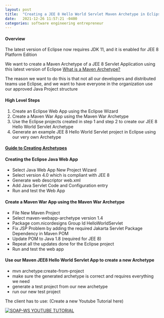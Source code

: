 ```yaml
---
layout: post
title:  "Creating a JEE 8 Hello World Servlet Maven Archetype in Eclipse 2021"
date:   2021-12-26 11:57:21 -0400
categories: software engineering entrepreneur
---
```


#### Overview

The latest version of Eclipse now requires JDK 11, and it is enabled for JEE 8 Platform Edition

We want to create a Maven Archetype of a JEE 8 Servlet Application using this latest version of Eclipse
[What is a Maven Archetype?](https://maven.apache.org/archetype/index.html)

The reason we want to do this is that not all our developers and distributed teams use Eclipse, and we want to have
everyone in the organization use our approved Java Project structure

#### High Level Steps 

1. Create an Eclipse Web App using the Eclipse Wizard
2. Create a Maven War App using the Maven War Archetype
3. Use the Eclipse projects created in step 1 and step 2 to create our JEE 8 Hello World Servlet Archetype
4. Generate an example JEE 8 Hello World Servlet project in Eclipse using our very own Archetype

#### [Guide to Creating Archetypes](https://maven.apache.org/guides/mini/guide-creating-archetypes.html)

#### Creating the Eclipse Java Web App

- Select Java Web App New Project Wizard
- Select version 4.0 which is compliant with JEE 8
- Generate web descriptor web.xml
- Add Java Servlet Code and Configuration entry
- Run and test the Web App

#### Create a Maven War App using the Maven War Archetype 

- File New Maven Project
- Select maven-webapp-archetype version 1.4
- Package com.nicordesigns Group Id HelloWorldServlet
- Fix JSP Problem by adding the required Jakarta Servlet Package Dependency in Maven POM
- Update POM to Java 1.8 (required for JEE 8)
- Repeat all the updates done for the Eclipse project
- Run and test the web app

#### Use our Maven JEE8 Hello World Servlet App to create a new Archetype

- mvn archetype:create-from-project
- make sure the generated archetype is correct and requires everything we need
- generate a test project from our new archetype
- run our new test project

The client has to use: (Create a new Youtube Tutorial here)

[![SOAP-WS YOUTUBE TUTORIAL](https://img.youtube.com/vi/d6rAG11goFM/mq2.jpg)](https://www.youtube.com/watch?v=d6rAG11goFM)


